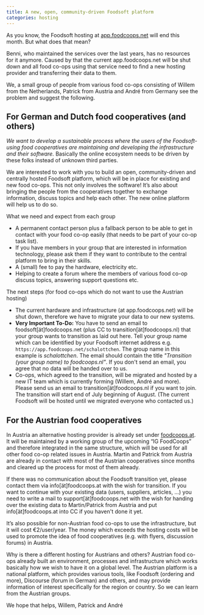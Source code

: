 ```yaml
---
title: A new, open, community-driven Foodsoft platform
categories: hosting
---
```

As you know, the Foodsoft hosting at [app.foodcoops.net](http://app.foodcoops.net/)
will end this month. But what does that mean?

Benni, who maintained the services over the last years, has no resources for it
anymore. Caused by that the current app.foodcoops.net will be shut down and all
food co-ops using that service need to find a new hosting provider and
transferring their data to them.

We, a small group of people from various food co-ops consisting of Willem from
the Netherlands, Patrick from Austria and André from Germany see the problem
and suggest the following.


## For German and Dutch food cooperatives (and others)

_We want to develop a sustainable process where the users of the Foodsoft-using
food cooperatives are maintaining and developing the infrastructure and their
software._ Basically the online ecosystem needs to be driven by these folks
instead of unknown third parties.

We are interested to work with you to build an open, community-driven and
centrally hosted Foodsoft platform, which will be in place for existing and new
food co-ops. This not only involves the software! It’s also about bringing the
people from the cooperatives together to exchange information, discuss topics
and help each other. The new online platform will help us to do so.

What we need and expect from each group

* A permanent contact person plus a fallback person to be able to get in
  contact with your food co-op easily (that needs to be part of your co-op task
  list).
* If you have members in your group that are interested in information
  technology, please ask them if they want to contribute to the central
  platform to bring in their skills.
* A (small) fee to pay the hardware, electricity etc.
* Helping to create a forum where the members of various food co-op discuss
  topics, answering support questions etc.


The next steps (for food co-ops which do not want to use the Austrian hosting)

* The current hardware and infrastructure (at app.foodcoops.net) will be shut
  down, therefore we have to migrate your data to our new systems.
* **Very Important To-Do:** You have to send an email to foodsoft[ät]foodcoops.net
  (plus CC to transition[ät]foodcoops.nl) that your group wants to transition as
  laid out here. Tell your group name which can be identified by your Foodsoft
  internet address e.g. `https://app.foodcoops.net/schalottchen`. The group name
  in this example is _schalottchen_. The email should contain the title
  _"Transition (your group name) to foodcoops.nl"_.  If you don't send an email,
  you agree that no data will be handed over to us.
* Co-ops, which agreed to the transition, will be migrated and hosted by a
  new IT team which is currently forming (Willem, André and more). Please send
  us an email to transition[ät]foodcoops.nl if you want to join. The transition
  will start end of July beginning of August. (The current Foodsoft will be hosted
  until we migrated everyone who contacted us.)


## For the Austrian food cooperatives

In Austria an alternative hosting provider is already set under
[foodcoops.at](https://foodcoops.at/). It will be maintained by a working group of the
upcoming “IG FoodCoops” and therefore integrated in the same structure, which
will be used for all other food co-op related issues in Austria. Martin and
Patrick from Austria are already in contact with most of the Austrian
cooperatives since months and cleared up the process for most of them already.

If there was no communication about the Foodsoft transition yet, please contact
them via info[ät]foodcoops.at with the wish for transition. If you want to
continue with your existing data (users, suppliers, articles, ...) you need to
write a mail to support[ät]foodcoops.net with the wish for handing over the
existing data to Martin/Patrick from Austria and put info[ät]foodcoops.at into
CC if you haven't done it yet.

It’s also possible for non-Austrian food co-ops to use the infrastructure, but
it will cost €2/user/year. The money which exceeds the hosting costs will be
used to promote the idea of food cooperatives (e.g. with flyers, discussion
forums) in Austria.



Why is there a different hosting for Austrians and others? Austrian food co-ops
already built an environment, processes and infrastructure which works
basically how we wish to have it on a global level. The Austrian platform is a
national platform, which provides various tools, like Foodsoft (ordering and
more), Discourse (forum in German) and others, and may provide information of
interest specifically for the region or country. So we can learn from the
Austrian groups.



We hope that helps,
Willem, Patrick and André
